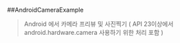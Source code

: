 ##AndroidCameraExample

> Android 에서 카메라 프리뷰 및 사진찍기 ( API 23이상에서 android.hardware.camera 사용하기 위한 처리 포함 )
